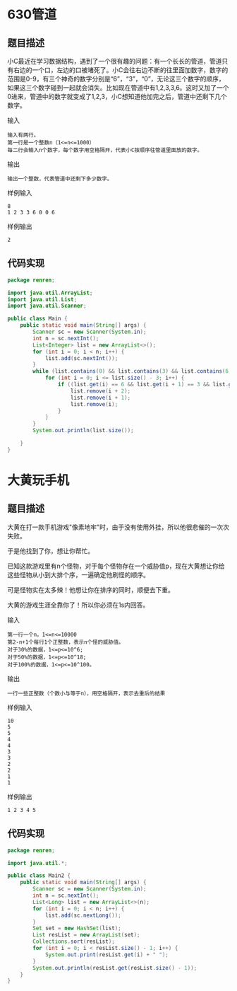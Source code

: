 # 630管道
## 题目描述
小C最近在学习数据结构，遇到了一个很有趣的问题：有一个长长的管道，管道只有右边的一个口，左边的口被堵死了。小C会往右边不断的往里面加数字，数字的范围是0-9，有三个神奇的数字分别是“6”，“3”，“0”，无论这三个数字的顺序，如果这三个数字碰到一起就会消失。比如现在管道中有1,2,3,3,6。这时又加了一个0进来，管道中的数字就变成了1,2,3，小C想知道他加完之后，管道中还剩下几个数字。

输入
```
输入有两行。
第一行是一个整数n（1<=n<=1000）
每二行会输入n个数字，每个数字用空格隔开，代表小C按顺序往管道里面放的数字。
```
输出
```
输出一个整数，代表管道中还剩下多少数字。
```
样例输入
```
8
1 2 3 3 6 0 0 6
```
样例输出
```
2
```

## 代码实现
```java
package renren;

import java.util.ArrayList;
import java.util.List;
import java.util.Scanner;

public class Main {
    public static void main(String[] args) {
        Scanner sc = new Scanner(System.in);
        int n = sc.nextInt();
        List<Integer> list = new ArrayList<>();
        for (int i = 0; i < n; i++) {
            list.add(sc.nextInt());
        }
        while (list.contains(0) && list.contains(3) && list.contains(6)) {
            for (int i = 0; i <= list.size() - 3; i++) {
                if ((list.get(i) == 6 && list.get(i + 1) == 3 && list.get(i + 2) == 0) || (list.get(i) == 6 && list.get(i + 1) == 0 && list.get(i + 2) == 3) || (list.get(i) == 3 && list.get(i + 1) == 6 && list.get(i + 2) == 0) || (list.get(i) == 0 && list.get(i + 1) == 3 && list.get(i + 2) == 6) || (list.get(i) == 0 && list.get(i + 1) == 6 && list.get(i + 2) == 3) || (list.get(i) == 3 && list.get(i + 1) == 0 && list.get(i + 2) == 6)) {
                    list.remove(i + 2);
                    list.remove(i + 1);
                    list.remove(i);
                }
            }
        }
        System.out.println(list.size());

    }
}

```

# 大黄玩手机
## 题目描述
大黄在打一款手机游戏"像素地牢"时，由于没有使用外挂，所以他很悲催的一次次失败。

于是他找到了你，想让你帮忙。

已知这款游戏里有n个怪物，对于每个怪物存在一个威胁值p，现在大黄想让你给这些怪物从小到大排个序，一遍确定他刷怪的顺序。

可是怪物实在太多辣！他想让你在排序的同时，顺便去下重。

大黄的游戏生涯全靠你了！所以你必须在1s内回答。

输入
```
第一行一个n，1<=n<=10000
第2-n+1个每行1个正整数，表示n个怪的威胁值。
对于30%的数据，1<=p<=10^6;
对于50%的数据，1<=p<=10^18;
对于100%的数据，1<=p<=10^100。
```
输出
```
一行一些正整数（个数小与等于n），用空格隔开，表示去重后的结果
```
样例输入
```
10
5
5
4
4
3
3
2
2
1
1
```
样例输出
```
1 2 3 4 5
```

## 代码实现
```java
package renren;

import java.util.*;

public class Main2 {
    public static void main(String[] args) {
        Scanner sc = new Scanner(System.in);
        int n = sc.nextInt();
        List<Long> list = new ArrayList<>(n);
        for (int i = 0; i < n; i++) {
            list.add(sc.nextLong());
        }
        Set set = new HashSet(list);
        List resList = new ArrayList(set);
        Collections.sort(resList);
        for (int i = 0; i < resList.size() - 1; i++) {
            System.out.print(resList.get(i) + " ");
        }
        System.out.println(resList.get(resList.size() - 1));
    }
}

```